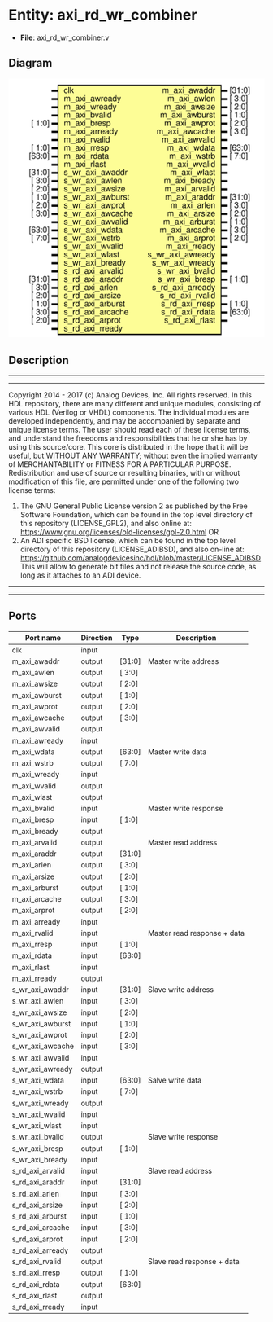# Entity: axi_rd_wr_combiner

- **File**: axi_rd_wr_combiner.v
## Diagram

![Diagram](axi_rd_wr_combiner.svg "Diagram")
## Description

***************************************************************************
 ***************************************************************************
 Copyright 2014 - 2017 (c) Analog Devices, Inc. All rights reserved.
 In this HDL repository, there are many different and unique modules, consisting
 of various HDL (Verilog or VHDL) components. The individual modules are
 developed independently, and may be accompanied by separate and unique license
 terms.
 The user should read each of these license terms, and understand the
 freedoms and responsibilities that he or she has by using this source/core.
 This core is distributed in the hope that it will be useful, but WITHOUT ANY
 WARRANTY; without even the implied warranty of MERCHANTABILITY or FITNESS FOR
 A PARTICULAR PURPOSE.
 Redistribution and use of source or resulting binaries, with or without modification
 of this file, are permitted under one of the following two license terms:
   1. The GNU General Public License version 2 as published by the
      Free Software Foundation, which can be found in the top level directory
      of this repository (LICENSE_GPL2), and also online at:
      <https://www.gnu.org/licenses/old-licenses/gpl-2.0.html>
 OR
   2. An ADI specific BSD license, which can be found in the top level directory
      of this repository (LICENSE_ADIBSD), and also on-line at:
      https://github.com/analogdevicesinc/hdl/blob/master/LICENSE_ADIBSD
      This will allow to generate bit files and not release the source code,
      as long as it attaches to an ADI device.
 ***************************************************************************
 ***************************************************************************
 
## Ports

| Port name        | Direction | Type   | Description                 |
| ---------------- | --------- | ------ | --------------------------- |
| clk              | input     |        |                             |
| m_axi_awaddr     | output    | [31:0] | Master write address        |
| m_axi_awlen      | output    | [ 3:0] |                             |
| m_axi_awsize     | output    | [ 2:0] |                             |
| m_axi_awburst    | output    | [ 1:0] |                             |
| m_axi_awprot     | output    | [ 2:0] |                             |
| m_axi_awcache    | output    | [ 3:0] |                             |
| m_axi_awvalid    | output    |        |                             |
| m_axi_awready    | input     |        |                             |
| m_axi_wdata      | output    | [63:0] | Master write data           |
| m_axi_wstrb      | output    | [ 7:0] |                             |
| m_axi_wready     | input     |        |                             |
| m_axi_wvalid     | output    |        |                             |
| m_axi_wlast      | output    |        |                             |
| m_axi_bvalid     | input     |        | Master write response       |
| m_axi_bresp      | input     | [ 1:0] |                             |
| m_axi_bready     | output    |        |                             |
| m_axi_arvalid    | output    |        | Master read address         |
| m_axi_araddr     | output    | [31:0] |                             |
| m_axi_arlen      | output    | [ 3:0] |                             |
| m_axi_arsize     | output    | [ 2:0] |                             |
| m_axi_arburst    | output    | [ 1:0] |                             |
| m_axi_arcache    | output    | [ 3:0] |                             |
| m_axi_arprot     | output    | [ 2:0] |                             |
| m_axi_arready    | input     |        |                             |
| m_axi_rvalid     | input     |        | Master read response + data |
| m_axi_rresp      | input     | [ 1:0] |                             |
| m_axi_rdata      | input     | [63:0] |                             |
| m_axi_rlast      | input     |        |                             |
| m_axi_rready     | output    |        |                             |
| s_wr_axi_awaddr  | input     | [31:0] | Slave write address         |
| s_wr_axi_awlen   | input     | [ 3:0] |                             |
| s_wr_axi_awsize  | input     | [ 2:0] |                             |
| s_wr_axi_awburst | input     | [ 1:0] |                             |
| s_wr_axi_awprot  | input     | [ 2:0] |                             |
| s_wr_axi_awcache | input     | [ 3:0] |                             |
| s_wr_axi_awvalid | input     |        |                             |
| s_wr_axi_awready | output    |        |                             |
| s_wr_axi_wdata   | input     | [63:0] | Salve write data            |
| s_wr_axi_wstrb   | input     | [ 7:0] |                             |
| s_wr_axi_wready  | output    |        |                             |
| s_wr_axi_wvalid  | input     |        |                             |
| s_wr_axi_wlast   | input     |        |                             |
| s_wr_axi_bvalid  | output    |        | Slave write response        |
| s_wr_axi_bresp   | output    | [ 1:0] |                             |
| s_wr_axi_bready  | input     |        |                             |
| s_rd_axi_arvalid | input     |        | Slave read address          |
| s_rd_axi_araddr  | input     | [31:0] |                             |
| s_rd_axi_arlen   | input     | [ 3:0] |                             |
| s_rd_axi_arsize  | input     | [ 2:0] |                             |
| s_rd_axi_arburst | input     | [ 1:0] |                             |
| s_rd_axi_arcache | input     | [ 3:0] |                             |
| s_rd_axi_arprot  | input     | [ 2:0] |                             |
| s_rd_axi_arready | output    |        |                             |
| s_rd_axi_rvalid  | output    |        | Slave read response + data  |
| s_rd_axi_rresp   | output    | [ 1:0] |                             |
| s_rd_axi_rdata   | output    | [63:0] |                             |
| s_rd_axi_rlast   | output    |        |                             |
| s_rd_axi_rready  | input     |        |                             |
